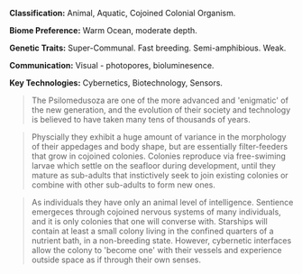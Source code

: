 
**Classification:** Animal, Aquatic, Cojoined Colonial Organism.

**Biome Preference:** Warm Ocean, moderate depth.

**Genetic Traits:** Super-Communal. Fast breeding. Semi-amphibious. Weak.

**Communication:** Visual - photopores, bioluminesence.

**Key Technologies:** Cybernetics, Biotechnology, Sensors.


> The Psilomedusoza are one of the more advanced and 'enigmatic' of the new generation, and the evolution of their society and technology is believed to have taken many tens of thousands of years. 

> Physcially they exhibit a huge amount of variance in the morphology of their appedages and body shape, but are essentially filter-feeders that grow in cojoined colonies. Colonies reproduce via free-swiming larvae which settle on the seafloor during development, until they mature as sub-adults that instictively seek to join existing colonies or combine with other sub-adults to form new ones.

> As individuals they have only an animal level of intelligence. Sentience emergeces through cojoined nervous systems of many individuals, and it is only colonies that one will converse with. Starships will contain at least a small colony living in the confined quarters of a nutrient bath, in a non-breeding state. However, cybernetic interfaces allow the colony to 'become one' with their vessels and experience outside space as if through their own senses.
